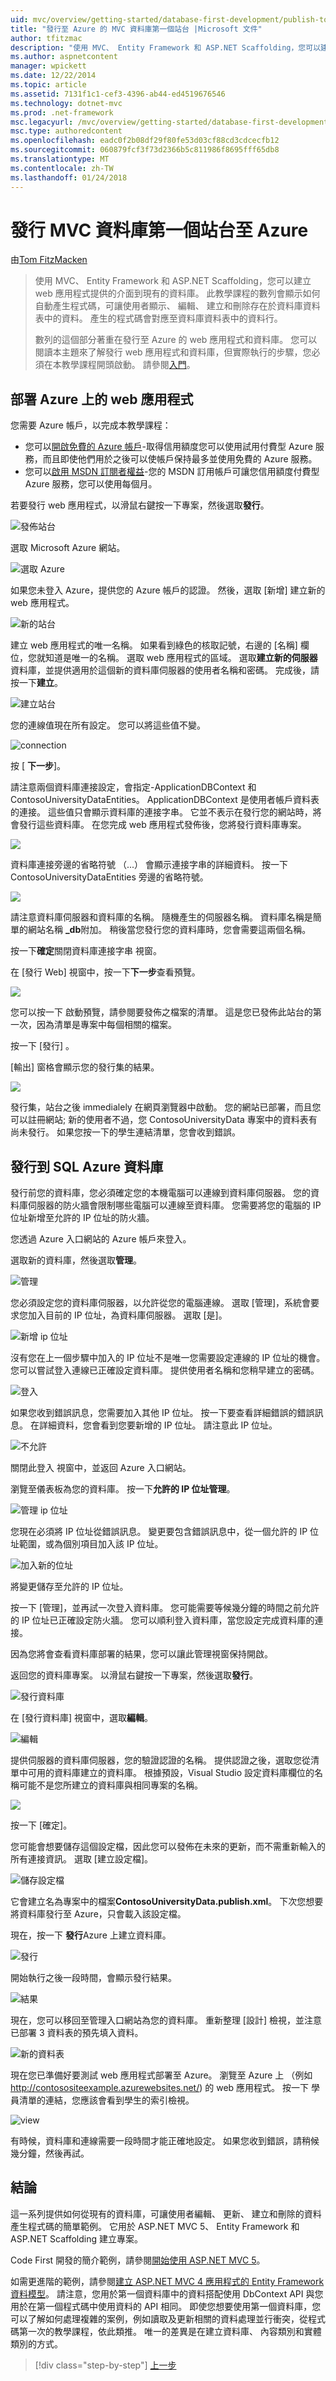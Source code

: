 ```yaml
---
uid: mvc/overview/getting-started/database-first-development/publish-to-azure
title: "發行至 Azure 的 MVC 資料庫第一個站台 |Microsoft 文件"
author: tfitzmac
description: "使用 MVC、 Entity Framework 和 ASP.NET Scaffolding，您可以建立 web 應用程式提供的介面到現有的資料庫。 此教學課程里..."
ms.author: aspnetcontent
manager: wpickett
ms.date: 12/22/2014
ms.topic: article
ms.assetid: 7131f1c1-cef3-4396-ab44-ed4519676546
ms.technology: dotnet-mvc
ms.prod: .net-framework
msc.legacyurl: /mvc/overview/getting-started/database-first-development/publish-to-azure
msc.type: authoredcontent
ms.openlocfilehash: eadc0f2b08df29f80fe53d03cf88cd3cdcecfb12
ms.sourcegitcommit: 060879fcf3f73d2366b5c811986f8695fff65db8
ms.translationtype: MT
ms.contentlocale: zh-TW
ms.lasthandoff: 01/24/2018
---
```

<a name="publish-mvc-database-first-site-to-azure"></a>發行 MVC 資料庫第一個站台至 Azure
====================
由[Tom FitzMacken](https://github.com/tfitzmac)

> 使用 MVC、 Entity Framework 和 ASP.NET Scaffolding，您可以建立 web 應用程式提供的介面到現有的資料庫。 此教學課程的數列會顯示如何自動產生程式碼，可讓使用者顯示、 編輯、 建立和刪除存在於資料庫資料表中的資料。 產生的程式碼會對應至資料庫資料表中的資料行。
> 
> 數列的這個部分著重在發行至 Azure 的 web 應用程式和資料庫。 您可以閱讀本主題來了解發行 web 應用程式和資料庫，但實際執行的步驟，您必須在本教學課程開頭啟動。 請參閱[入門](setting-up-database.md)。


## <a name="deploy-your-web-app-on-azure"></a>部署 Azure 上的 web 應用程式

您需要 Azure 帳戶，以完成本教學課程：

- 您可以[開啟免費的 Azure 帳戶](https://azure.microsoft.com/pricing/free-trial/?WT.mc_id=A261C142F)-取得信用額度您可以使用試用付費型 Azure 服務，而且即使他們用於之後可以使帳戶保持最多並使用免費的 Azure 服務。
- 您可以[啟用 MSDN 訂閱者權益](https://azure.microsoft.com/pricing/member-offers/msdn-benefits-details/?WT.mc_id=A261C142F)-您的 MSDN 訂用帳戶可讓您信用額度付費型 Azure 服務，您可以使用每個月。

若要發行 web 應用程式，以滑鼠右鍵按一下專案，然後選取**發行**。

![發佈站台](publish-to-azure/_static/image1.png)

選取 Microsoft Azure 網站。

![選取 Azure](publish-to-azure/_static/image2.png)

如果您未登入 Azure，提供您的 Azure 帳戶的認證。 然後，選取 [新增] 建立新的 web 應用程式。

![新的站台](publish-to-azure/_static/image3.png)

建立 web 應用程式的唯一名稱。 如果看到綠色的核取記號，右邊的 [名稱] 欄位，您就知道是唯一的名稱。 選取 web 應用程式的區域。 選取**建立新的伺服器**資料庫，並提供適用於這個新的資料庫伺服器的使用者名稱和密碼。 完成後，請按一下**建立**。

![建立站台](publish-to-azure/_static/image4.png)

您的連線值現在所有設定。 您可以將這些值不變。

![connection](publish-to-azure/_static/image5.png)

按 [ **下一步**]。

請注意兩個資料庫連接設定，會指定-ApplicationDBContext 和 ContosoUniversityDataEntities。 ApplicationDBContext 是使用者帳戶資料表的連接。 這些值只會顯示資料庫的連接字串。 它並不表示在發行您的網站時，將會發行這些資料庫。 在您完成 web 應用程式發佈後，您將發行資料庫專案。

![](publish-to-azure/_static/image6.png)

資料庫連接旁邊的省略符號 （...） 會顯示連接字串的詳細資料。 按一下 ContosoUniversityDataEntities 旁邊的省略符號。

![](publish-to-azure/_static/image7.png)

請注意資料庫伺服器和資料庫的名稱。 隨機產生的伺服器名稱。 資料庫名稱是簡單的網站名稱 **\_db**附加。 稍後當您發行您的資料庫時，您會需要這兩個名稱。

按一下**確定**關閉資料庫連接字串 視窗。

在 [發行 Web] 視窗中，按一下**下一步**查看預覽。

![](publish-to-azure/_static/image8.png)

您可以按一下 啟動預覽，請參閱要發佈之檔案的清單。 這是您已發佈此站台的第一次，因為清單是專案中每個相關的檔案。

按一下 [發行] 。

[輸出] 窗格會顯示您的發行集的結果。

![](publish-to-azure/_static/image9.png)

發行集，站台之後 immedialely 在網頁瀏覽器中啟動。 您的網站已部署，而且您可以註冊網站; 新的使用者不過，您 ContosoUniversityData 專案中的資料表有尚未發行。 如果您按一下的學生連結清單，您會收到錯誤。

## <a name="publish-database-to-sql-azure"></a>發行到 SQL Azure 資料庫

發行前您的資料庫，您必須確定您的本機電腦可以連線到資料庫伺服器。 您的資料庫伺服器的防火牆會限制哪些電腦可以連線至資料庫。 您需要將您的電腦的 IP 位址新增至允許的 IP 位址的防火牆。

您透過 Azure 入口網站的 Azure 帳戶來登入。

選取新的資料庫，然後選取**管理**。

![管理](publish-to-azure/_static/image10.png)

您必須設定您的資料庫伺服器，以允許從您的電腦連線。 選取 [管理]，系統會要求您加入目前的 IP 位址，為資料庫伺服器。 選取 [是]。

![新增 ip 位址](publish-to-azure/_static/image11.png)

沒有您在上一個步驟中加入的 IP 位址不是唯一您需要設定連線的 IP 位址的機會。 您可以嘗試登入連線已正確設定資料庫。 提供使用者名稱和您稍早建立的密碼。

![登入](publish-to-azure/_static/image12.png)

如果您收到錯誤訊息，您需要加入其他 IP 位址。 按一下要查看詳細錯誤的錯誤訊息。 在詳細資料，您會看到您要新增的 IP 位址。 請注意此 IP 位址。

![不允許](publish-to-azure/_static/image13.png)

關閉此登入 視窗中，並返回 Azure 入口網站。

瀏覽至儀表板為您的資料庫。 按一下**允許的 IP 位址管理**。

![管理 ip 位址](publish-to-azure/_static/image14.png)

您現在必須將 IP 位址從錯誤訊息。 變更要包含錯誤訊息中，從一個允許的 IP 位址範圍，或為個別項目加入該 IP 位址。

![加入新的位址](publish-to-azure/_static/image15.png)

將變更儲存至允許的 IP 位址。

按一下 [管理]，並再試一次登入資料庫。 您可能需要等候幾分鐘的時間之前允許的 IP 位址已正確設定防火牆。 您可以順利登入資料庫，當您設定完成資料庫的連接。

因為您將會查看資料庫部署的結果，您可以讓此管理視窗保持開啟。

返回您的資料庫專案。 以滑鼠右鍵按一下專案，然後選取**發行**。

![發行資料庫](publish-to-azure/_static/image16.png)

在 [發行資料庫] 視窗中，選取**編輯**。

![編輯](publish-to-azure/_static/image17.png)

提供伺服器的資料庫伺服器，您的驗證認證的名稱。 提供認證之後，選取您從清單中可用的資料庫建立的資料庫。 根據預設，Visual Studio 設定資料庫欄位的名稱可能不是您所建立的資料庫與相同專案的名稱。

![](publish-to-azure/_static/image18.png)

按一下 [確定]。

您可能會想要儲存這個設定檔，因此您可以發佈在未來的更新，而不需重新輸入的所有連接資訊。 選取 [建立設定檔]。

![儲存設定檔](publish-to-azure/_static/image19.png)

它會建立名為專案中的檔案**ContosoUniversityData.publish.xml**。 下次您想要將資料庫發行至 Azure，只會載入該設定檔。

現在，按一下 **發行**Azure 上建立資料庫。

![發行](publish-to-azure/_static/image20.png)

開始執行之後一段時間，會顯示發行結果。

![結果](publish-to-azure/_static/image21.png)

現在，您可以移回至管理入口網站為您的資料庫。 重新整理 [設計] 檢視，並注意已部署 3 資料表的預先填入資料。

![新的資料表](publish-to-azure/_static/image22.png)

現在您已準備好要測試 web 應用程式部署至 Azure。 瀏覽至 Azure 上 （例如 http://contosositeexample.azurewebsites.net/) 的 web 應用程式。 按一下 學員清單的連結，您應該會看到學生的索引檢視。

![view](publish-to-azure/_static/image23.png)

有時候，資料庫和連線需要一段時間才能正確地設定。 如果您收到錯誤，請稍候幾分鐘，然後再試。

## <a name="conclusion"></a>結論

這一系列提供如何從現有的資料庫，可讓使用者編輯、 更新、 建立和刪除的資料產生程式碼的簡單範例。 它用於 ASP.NET MVC 5、 Entity Framework 和 ASP.NET Scaffolding 建立專案。

Code First 開發的簡介範例，請參閱[開始使用 ASP.NET MVC 5](../introduction/getting-started.md)。

如需更進階的範例，請參閱[建立 ASP.NET MVC 4 應用程式的 Entity Framework 資料模型](../getting-started-with-ef-using-mvc/creating-an-entity-framework-data-model-for-an-asp-net-mvc-application.md)。 請注意，您用於第一個資料庫中的資料搭配使用 DbContext API 與您用於在第一個程式碼中使用資料的 API 相同。 即使您想要使用第一個資料庫，您可以了解如何處理複雜的案例，例如讀取及更新相關的資料處理並行衝突，從程式碼第一次的教學課程，依此類推。 唯一的差異是在建立資料庫、 內容類別和實體類別的方式。

>[!div class="step-by-step"]
[上一步](enhancing-data-validation.md)
